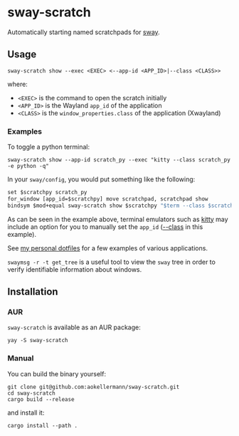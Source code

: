 # sway-scratch

Automatically starting named scratchpads for [sway](https://github.com/swaywm/sway).

## Usage

```
sway-scratch show --exec <EXEC> <--app-id <APP_ID>|--class <CLASS>>
```

where:

- `<EXEC>` is the command to open the scratch initially
- `<APP_ID>` is the Wayland `app_id` of the application
- `<CLASS>` is the `window_properties.class` of the application (Xwayland)

### Examples

To toggle a python terminal:

```
sway-scratch show --app-id scratch_py --exec "kitty --class scratch_py -e python -q"
```

In your `sway/config`, you would put something like the following:

```i3
set $scratchpy scratch_py
for_window [app_id=$scratchpy] move scratchpad, scratchpad show
bindsym $mod+equal sway-scratch show $scratchpy "$term --class $scratchpy -e python -q"
```

As can be seen in the example above, terminal emulators such as [kitty](https://github.com/kovidgoyal/kitty) may include
an option for you to manually set the `app_id`
([--class](https://sw.kovidgoyal.net/kitty/invocation/#cmdoption-kitty-class) in this example).

See [my personal dotfiles](https://github.com/aokellermann/dotfiles/blob/master/.config/sway/config)
for a few examples of various applications.

`swaymsg -r -t get_tree` is a useful tool to view the `sway` tree in order to verify
identifiable information about windows.

## Installation

### AUR

`sway-scratch` is available as an AUR package:

```console
yay -S sway-scratch
```

### Manual

You can build the binary yourself:

```console
git clone git@github.com:aokellermann/sway-scratch.git
cd sway-scratch
cargo build --release
```

and install it:

```console
cargo install --path .
```
